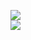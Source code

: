 [![](https://img.shields.io/badge/Made%20With-Github%20Spray-lightgrey.svg?style=for-the-badge&logo=github)](https://github.com/Annihil/github-spray#30114)  
[![](https://i.imgur.com/2DrTn0Z.gif)](https://github.com/Annihil/github-spray)